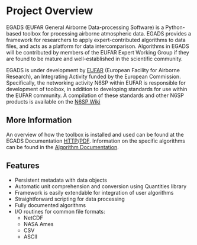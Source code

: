 # Project Overview #

EGADS (EUFAR General Airborne Data-processing Software) is a Python-based
toolbox for processing airborne atmospheric data. EGADS provides a framework
for researchers to apply expert-contributed algorithms to data files, and acts
as a platform for data intercomparison. Algorithms in EGADS will be
contributed by members of the EUFAR Expert Working Group if they are found to be mature and
well-established in the scientific community.

EGADS is under development by [EUFAR](http://www.eufar.net/) (European Facility for Airborne Research), an Integrating Activity funded by the European Commission. Specifically, the networking activity N6SP within EUFAR is responsible for development of toolbox, in addition to developing standards for use within the EUFAR community. A compilation of these standards and other N6SP products is available on the [N6SP Wiki](http://bo.eufar.net/wiki/pmwiki/pmwiki.php/N6SP/N6SP)

## More Information ##
An overview of how the toolbox is installed and used can be found at the EGADS Documentation [HTTP](http://packages.python.org/egads/)/[PDF](http://eufar-egads.googlecode.com/files/EGADS_doc_0.5.8.pdf). Information on the specific algorithms can be found in the [Algorithm Documentation](http://eufar-egads.googlecode.com/files/EGADS_alg_doc_0.5.8.pdf).

## Features ##
  * Persistent metadata with data objects
  * Automatic unit comprehension and conversion using Quantities library
  * Framework is easily extendable for integration of user algorithms
  * Straightforward scripting for data processing
  * Fully documented algorithms
  * I/O routines for common file formats:
    * NetCDF
    * NASA Ames
    * CSV
    * ASCII


